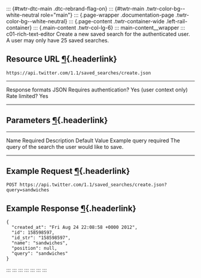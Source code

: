 ::: {#twtr-dtc-main .dtc-rebrand-flag-on}
::: {#twtr-main .twtr-color-bg--white-neutral role="main"}
::: {.page-wrapper .documentation-page .twtr-color-bg--white-neutral}
::: {.page-content .twtr-container-wide .left-rail-container}
::: {.main-content .twtr-col-lg-6}
::: main-content__wrapper
::: c01-rich-text-editor
Create a new saved search for the authenticated user. A user may only
have 25 saved searches.

## Resource URL [¶](#resource-url){.headerlink}

` https://api.twitter.com/1.1/saved_searches/create.json `

  -------------------------- -------------------------
  Response formats           JSON
  Requires authentication?   Yes (user context only)
  Rate limited?              Yes
  -------------------------- -------------------------

## Parameters [¶](#parameters){.headerlink}

  ------- ---------- ------------------------------------------------------ --------------- ---------
  Name    Required   Description                                            Default Value   Example
  query   required   The query of the search the user would like to save.                   
  ------- ---------- ------------------------------------------------------ --------------- ---------

## Example Request [¶](#example-request){.headerlink}

` POST https://api.twitter.com/1.1/saved_searches/create.json?query=sandwiches `

## Example Response [¶](#example-response){.headerlink}

    {
      "created_at": "Fri Aug 24 22:08:58 +0000 2012", 
      "id": 158598597, 
      "id_str": "158598597", 
      "name": "sandwiches", 
      "position": null, 
      "query": "sandwiches"
    }
:::
:::
:::
:::
:::
:::
:::
